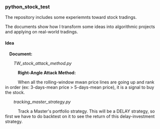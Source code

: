### python_stock_test

The  repository includes some experiemnts toward stock tradings.

The documents show how I transform some ideas into algorithmic projects and applying on real-world tradings.

#### Idea
&emsp;**Document:**

&emsp;&emsp;*TW_stock_attack_method.py*

&emsp;&emsp;&emsp;**Right-Angle Attack Method:**

&emsp;&emsp;&emsp;When all the rolling-window mwan price lines are going up and rank in order (ex: 3-days-mean price > 5-days-mean price), it is a signal to buy the stock.

&emsp;&emsp;*tracking_master_strategy.py*

&emsp;&emsp;&emsp;Track a Master's portfolio strategy. This will be a DELAY strategy, so first we have to do backtest on it to see the return of this delay-investment strategy.
